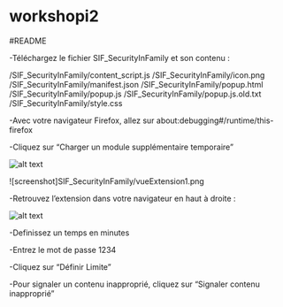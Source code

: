 # workshopi2
#README

-Téléchargez le fichier SIF_SecurityInFamily et son contenu :  

/SIF_SecurityInFamily/content_script.js 
/SIF_SecurityInFamily/icon.png 
/SIF_SecurityInFamily/manifest.json 
/SIF_SecurityInFamily/popup.html 
/SIF_SecurityInFamily/popup.js 
/SIF_SecurityInFamily/popup.js.old.txt 
/SIF_SecurityInFamily/style.css 

-Avec votre navigateur Firefox, allez sur about:debugging#/runtime/this-firefox 

-Cliquez sur “Charger un module supplémentaire temporaire” 

![alt text](https://github.com/gitmusiconly/workshopi2/blob/main/SIF_SecurityInFamily/vueExtension1.png?raw=true)



![screenshot]SIF_SecurityInFamily/vueExtension1.png



-Retrouvez l’extension dans votre navigateur en haut à droite :  

![alt text](https://github.com/gitmusiconly/workshopi2/blob/main/SIF_SecurityInFamily/vueExtension2.png?raw=true)


-Definissez un temps en minutes 

-Entrez le mot de passe 1234 

-Cliquez sur “Définir Limite” 

-Pour signaler un contenu inapproprié, cliquez sur “Signaler contenu inapproprié” 

